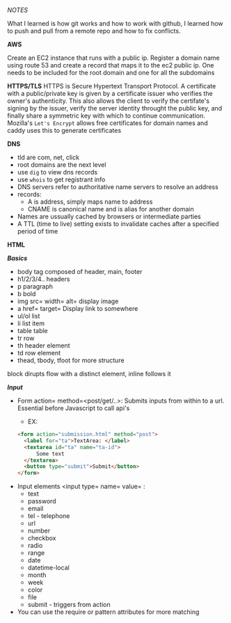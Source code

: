 *NOTES*

What I learned is how git works and how to work with github, I learned how to push and pull from a remote repo and how to fix conflicts.

**AWS**

Create an EC2 instance that runs with a public ip. Register a domain name using route 53 and create a record that maps it to the ec2 public ip. One needs to be included for the root domain and one for all the subdomains

**HTTPS/TLS**
HTTPS is Secure Hypertext Transport Protocol. A certificate with a public/private key is given by a certificate issuer who verifies the owner's authenticity. This also allows the client to verify the certifate's signing by the issuer, verify the server identity throught the public key, and finally share a symmetric key with which to continue communication. Mozilla's `Let's Encrypt` allows free certificates for domain names and caddy uses this to generate certificates

**DNS**
- tld are com, net, click
- root domains are the next level
- use `dig` to view dns records
- use `whois` to get registrant info
- DNS servers refer to authoritative name servers to resolve an address
- records:
  - A is address, simply maps name to address
  - CNAME is canonical name and is alias for another domain
- Names are ussually cached by browsers or intermediate parties
- A TTL (time to live) setting exists to invalidate caches after a specified period of time

**HTML**

***Basics***
- body tag composed of header, main, footer
- h1/2/3/4.. headers
- p paragraph
- b bold
- img src= width= alt= display image
- a href= target= Display link to somewhere
- ul/ol list
- li list item
- table table
- tr row
- th header element
- td row element
- thead, tbody, tfoot for more structure  

block dirupts flow with a distinct element, inline follows it

***Input***
- Form action=<url> method=<post/get/..>: Submits inputs from within to a url. Essential before Javascript to call api's
  - EX: 
  ```html
  <form action="submission.html" method="post">
    <label for="ta">TextArea: </label>
    <textarea id="ta" name="ta-id">
        Some text
    </textarea>
    <button type="submit">Submit</button>
  </form>
  ```
- Input elements \<input type= name= value= :
  - text
  - password
  - email
  - tel - telephone
  - url
  - number
  - checkbox
  - radio
  - range
  - date
  - datetime-local
  - month
  - week
  - color
  - file
  - submit - triggers from action
- You can use the require or pattern attributes for more matching